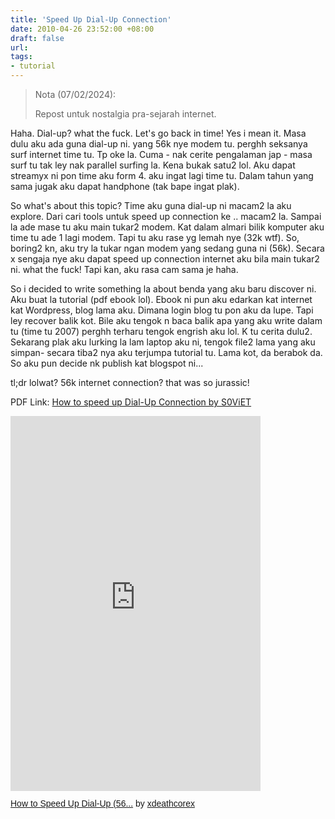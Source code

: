 ```yaml
---
title: 'Speed Up Dial-Up Connection'
date: 2010-04-26 23:52:00 +08:00
draft: false
url:
tags: 
- tutorial
---
```


> Nota (07/02/2024):
>
> Repost untuk nostalgia pra-sejarah internet.

Haha. Dial-up? what the fuck. Let's go back in time! Yes i mean it. Masa dulu aku ada guna dial-up ni. yang 56k nye modem tu. perghh seksanya surf internet time tu. Tp oke la. Cuma - nak cerite pengalaman jap - masa surf tu tak ley nak parallel surfing la. Kena bukak satu2 lol. Aku dapat streamyx ni pon time aku form 4. aku ingat lagi time tu. Dalam tahun yang sama jugak aku dapat handphone (tak bape ingat plak).  
  
So what's about this topic? Time aku guna dial-up ni macam2 la aku explore. Dari cari tools untuk speed up connection ke .. macam2 la. Sampai la ade mase tu aku main tukar2 modem. Kat dalam almari bilik komputer aku time tu ade 1 lagi modem. Tapi tu aku rase yg lemah nye (32k wtf). So, boring2 kn, aku try la tukar ngan modem yang sedang guna ni (56k). Secara x sengaja nye aku dapat speed up connection internet aku bila main tukar2 ni. what the fuck! Tapi kan, aku rasa cam sama je haha.  
  
So i decided to write something la about benda yang aku baru discover ni. Aku buat la tutorial (pdf ebook lol). Ebook ni pun aku edarkan kat internet kat Wordpress, blog lama aku. Dimana login blog tu pon aku da lupe. Tapi ley recover balik kot. Bile aku tengok n baca balik apa yang aku write dalam tu (time tu 2007) perghh terharu tengok engrish aku lol. K tu cerita dulu2. Sekarang plak aku lurking la lam laptop aku ni, tengok file2 lama yang aku simpan- secara tiba2 nya aku terjumpa tutorial tu. Lama kot, da berabok da. So aku pun decide nk publish kat blogspot ni...  
  
tl;dr lolwat? 56k internet connection? that was so jurassic!  
  
PDF Link: [How to speed up Dial-Up Connection by S0ViET](https://www.scribd.com/doc/44400511/How-to-Speed-Up-Dial-Up-56k-Connection "Tweak Dial-Up Settings")

<iframe class="scribd_iframe_embed" title="How to Speed Up Dial-Up (56k) Connection" src="https://www.scribd.com/embeds/44400511/content?start_page=1&view_mode=scroll&access_key=key-4x2gwy3bhs8y8vwxra9" tabindex="0" data-auto-height="false" data-aspect-ratio="null" scrolling="no" width="400" height="600" frameborder="0"></iframe><p  style="   margin: 12px auto 6px auto;   font-family: Helvetica,Arial,Sans-serif;   font-style: normal;   font-variant: normal;   font-weight: normal;   font-size: 14px;   line-height: normal;   font-size-adjust: none;   font-stretch: normal;   -x-system-font: none;   display: block;"   ><a title="View How to Speed Up Dial-Up (56k) Connection on Scribd" href="https://www.scribd.com/doc/44400511/How-to-Speed-Up-Dial-Up-56k-Connection#from_embed"  style="text-decoration: underline;">How to Speed Up Dial-Up (56...</a> by <a title="View xdeathcorex's profile on Scribd" href="https://www.scribd.com/user/2298175/xdeathcorex#from_embed"  style="text-decoration: underline;">xdeathcorex</a></p>